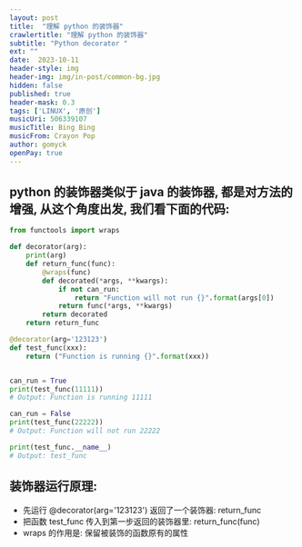 ```yaml
---
layout: post
title:  "理解 python 的装饰器"
crawlertitle: "理解 python 的装饰器"
subtitle: "Python decorator "
ext: ""
date:  2023-10-11
header-style: img
header-img: img/in-post/common-bg.jpg
hidden: false
published: true
header-mask: 0.3
tags: ['LINUX', '原创']
musicUri: 506339107
musicTitle: Bing Bing
musicFrom: Crayon Pop
author: gomyck
openPay: true
---
```


## python 的装饰器类似于 java 的装饰器, 都是对方法的增强, 从这个角度出发, 我们看下面的代码:

```python
from functools import wraps

def decorator(arg):
    print(arg)
    def return_func(func):
        @wraps(func)
        def decorated(*args, **kwargs):
            if not can_run:
                return "Function will not run {}".format(args[0])
            return func(*args, **kwargs)
        return decorated
    return return_func

@decorator(arg='123123')
def test_func(xxx):
    return ("Function is running {}".format(xxx))


can_run = True
print(test_func(11111))
# Output: Function is running 11111

can_run = False
print(test_func(22222))
# Output: Function will not run 22222

print(test_func.__name__)
# Output: test_func
```

## 装饰器运行原理:

- 先运行 @decorator(arg='123123')  返回了一个装饰器: return_func
- 把函数 test_func 传入到第一步返回的装饰器里: return_func(func)
- wraps 的作用是: 保留被装饰的函数原有的属性
